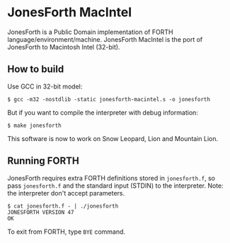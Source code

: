 JonesForth MacIntel
===================

JonesForth is a Public Domain implementation of FORTH language/environment/machine. JonesForth MacIntel is the port of JonesForth to Macintosh Intel (32-bit).

How to build
------------

Use GCC in 32-bit model:

    $ gcc -m32 -nostdlib -static jonesforth-macintel.s -o jonesforth

But if you want to compile the interpreter with debug information:

    $ make jonesforth

This software is now to work on Snow Leopard, Lion and Mountain Lion.

Running FORTH
-------------

JonesForth requires extra FORTH definitions stored in `jonesforth.f`, so pass `jonesforth.f` and the standard input (STDIN) to the interpreter. Note: the interpreter don't accept parameters.

    $ cat jonesforth.f - | ./jonesforth 
    JONESFORTH VERSION 47 
    OK 

To exit from FORTH, type `BYE` command.

